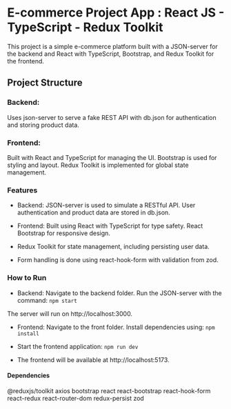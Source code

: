 

# E-commerce Project App : React JS - TypeScript - Redux Toolkit

This project is a simple e-commerce platform built with a JSON-server for the backend and React with TypeScript, Bootstrap, and Redux Toolkit for the frontend.

## Project Structure

### Backend:

Uses json-server to serve a fake REST API with db.json for authentication and storing product data.

### Frontend:

Built with React and TypeScript for managing the UI.
Bootstrap is used for styling and layout.
Redux Toolkit is implemented for global state management.

### Features

- Backend: JSON-server is used to simulate a RESTful API.
User authentication and product data are stored in db.json.

- Frontend: Built using React with TypeScript for type safety.
React Bootstrap for responsive design.

- Redux Toolkit for state management, including persisting user data.

- Form handling is done using react-hook-form with validation from zod.

### How to Run

- Backend: Navigate to the backend folder.
Run the JSON-server with the command:
``` npm start ```

The server will run on http://localhost:3000.

- Frontend: Navigate to the front folder.
Install dependencies using:
``` npm install ```

- Start the frontend application:
``` npm run dev ```

* The frontend will be available at http://localhost:5173.

#### Dependencies
@reduxjs/toolkit
axios
bootstrap
react
react-bootstrap
react-hook-form
react-redux
react-router-dom
redux-persist
zod
